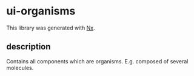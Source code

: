 # ui-organisms

This library was generated with [Nx](https://nx.dev).

## description

Contains all components which are organisms. E.g. composed of several molecules.
